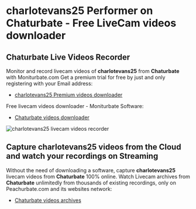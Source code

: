 # charlotevans25 Performer on Chaturbate - Free LiveCam videos downloader

## Chaturbate Live Videos Recorder

Monitor and record livecam videos of **charlotevans25** from **Chaturbate** with Moniturbate.com
Get a premium trial for free by just and only registering with your Email address:
* [charlotevans25 Premium videos downloader](https://moniturbate.com/request-demo-licence-key.html)

Free livecam videos downloader - Moniturbate Software:
* [Chaturbate videos downloader](https://moniturbate.com/moniturbate-download-software.html)

![charlotevans25 livecam videos recorder](https://peachurnet.com/templates/moniturbate-software.png)


## Capture charlotevans25 videos from the Cloud and watch your recordings on Streaming

Without the need of downloading a software, capture **charlotevans25** livecam videos from **Chaturbate** 100% online.
Watch Livecam archives from **Chaturbate** unlimitedly from thousands of existing recordings, only on Peachurbate.com and its websites network:
* [Chaturbate videos archives](https://peachurnet.com/)